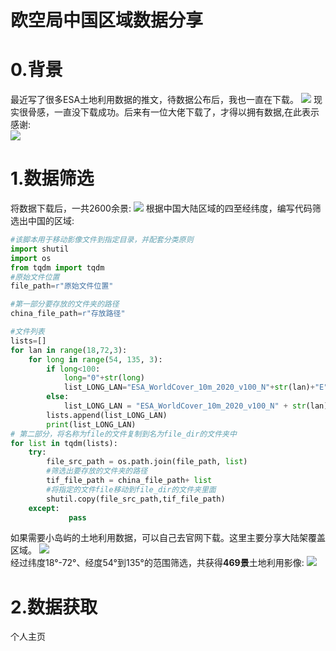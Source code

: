 # 欧空局中国区域数据分享

# 0.背景
最近写了很多ESA土地利用数据的推文，待数据公布后，我也一直在下载。
![](https://gitee.com/kitmyfaceplease/image_upload/raw/master/image/443358a2552eb515eb110a4d752e009.jpg)
现实很骨感，一直没下载成功。后来有一位大佬下载了，才得以拥有数据,在此表示感谢:  
![](https://gitee.com/kitmyfaceplease/image_upload/raw/master/image/d517ec00554d4b5d4733833c8579879.jpg)
# 1.数据筛选
将数据下载后，一共2600余景:
![](https://gitee.com/kitmyfaceplease/image_upload/raw/master/image/20211025001211.png)
根据中国大陆区域的四至经纬度，编写代码筛选出中国的区域:
```python
#该脚本用于移动影像文件到指定目录，并配套分类原则
import shutil
import os
from tqdm import tqdm
#原始文件位置
file_path=r"原始文件位置"

#第一部分要存放的文件夹的路径
china_file_path=r"存放路径"

#文件列表
lists=[]
for lan in range(18,72,3):
    for long in range(54, 135, 3):
        if long<100:
            long="0"+str(long)
            list_LONG_LAN="ESA_WorldCover_10m_2020_v100_N"+str(lan)+"E"+str(long)+"_Map.tif"
        else:
            list_LONG_LAN = "ESA_WorldCover_10m_2020_v100_N" + str(lan) + "E" + str(long) + "_Map.tif"
        lists.append(list_LONG_LAN)
        print(list_LONG_LAN)
# 第二部分，将名称为file的文件复制到名为file_dir的文件夹中
for list in tqdm(lists):
    try:
        file_src_path = os.path.join(file_path, list)
        #筛选出要存放的文件夹的路径
        tif_file_path = china_file_path+ list
        #将指定的文件file移动到file_dir的文件夹里面
        shutil.copy(file_src_path,tif_file_path)
    except:
             pass
```

如果需要小岛屿的土地利用数据，可以自己去官网下载。这里主要分享大陆架覆盖区域。
![](https://gitee.com/kitmyfaceplease/image_upload/raw/master/image/20211025001728.png)  
经过纬度18°-72°、经度54°到135°的范围筛选，共获得**469景**土地利用影像:
![](https://gitee.com/kitmyfaceplease/image_upload/raw/master/image/20211025002107.png)
# 2.数据获取
个人主页

